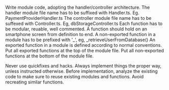 Write module code, adopting the handler/controller architecture.
The handler module file name has to be suffixed with Handler.ts. Eg. PaymentProviderHandler.ts
The controller module file name has to be suffexed with Controller.ts. Eg, dbStorageController.ts
Each function has to be modular, reuable, well commented.
A function should hold on an smartphone screen from definition to end.
A non-exported function in a module has to be prefixed with '_', eg, _retrieveUserFromDatabase()
An exported function in a module is defined according to normal conventions.
Put all exported functions at the top of the module file.
Put all non-exported functions at the bottom of the module file.

Never use quickfixes and hacks. Always implement things the proper way, unless instructed otherwise.
Before implementation, analyze the existing code to make sure to reuse existing modules and functions. Avoid recreating similar functions.
